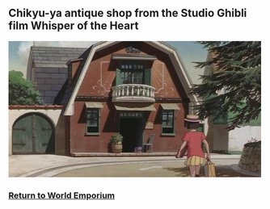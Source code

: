 ## Chikyu-ya antique shop from the Studio Ghibli film Whisper of the Heart
![Emporium](emporium.jpeg)
### [Return to World Emporium](https://github.com/mollyjones2023/ghibli-simulacrum/blob/main/3-hill-of-youth/3-world-emporium/emporium.md)
